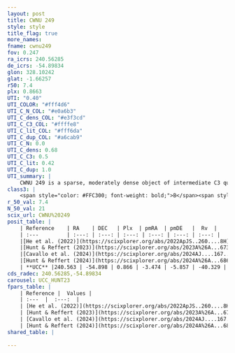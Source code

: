```yaml
---
layout: post
title: CWNU 249
style: style
title_flag: true
more_names: 
fname: cwnu249
fov: 0.247
ra_icrs: 240.56285
de_icrs: -54.89834
glon: 328.10242
glat: -1.66257
r50: 7.4
plx: 0.8663
UTI: "0.40"
UTI_COLOR: "#fff4d6"
UTI_C_N_COL: "#e0a6b3"
UTI_C_dens_COL: "#e3f3cd"
UTI_C_C3_COL: "#ffffe8"
UTI_C_lit_COL: "#fff6da"
UTI_C_dup_COL: "#a6cab9"
UTI_C_N: 0.0
UTI_C_dens: 0.68
UTI_C_C3: 0.5
UTI_C_lit: 0.42
UTI_C_dup: 1.0
UTI_summary: |
    CWNU 249 is a sparse, moderately dense object of intermediate C3 quality. It was recently reported in the literature.<br><br><span style="color: #99180f; font-weight: bold;">Warning: </span>contains less than 25 stars with <i>P>0.5</i> estimated.
class3: |
    <span style="color: #FFC300; font-weight: bold;">B</span><span style="color: #FFC300; font-weight: bold;">B</span>
r_50_val: 7.4
N_50_val: 21
scix_url: CWNU%20249
posit_table: |
    | Reference    | RA    | DEC   | Plx  | pmRA  | pmDE   |  Rv  |
    | :---         | :---: | :---: | :---: | :---: | :---: | :---: |
    |[He et al. (2022)](https://scixplorer.org/abs/2022ApJS..260....8H) | 240.654 | -54.898 | 0.88 | -3.51 | -5.72 | -- |
    |[Hunt & Reffert (2023)](https://scixplorer.org/abs/2023A%26A...673A.114H) | 240.566 | -54.873 | 0.845 | -3.485 | -5.903 | -38.864 |
    |[Cavallo et al. (2024)](https://scixplorer.org/abs/2024AJ....167...12C) | 240.6 | -54.915 | 0.847 | -- | -- | -- |
    |[Hunt & Reffert (2024)](https://scixplorer.org/abs/2024A%26A...686A..42H) | 240.566 | -54.873 | 0.845 | -3.485 | -5.903 | -38.864 |
    | **UCC** |240.563 | -54.898 | 0.866 | -3.474 | -5.857 | -40.329 | 
cds_radec: 240.56285,-54.89834
carousel: UCC_HUNT23
fpars_table: |
    | Reference |  Values |
    | :---  |  :---:  |
    | [He et al. (2022)](https://scixplorer.org/abs/2022ApJS..260....8H) | `AG=1.15, m-M=10.2, logAge=8.7, Z=0.02` |
    | [Hunt & Reffert (2023)](https://scixplorer.org/abs/2023A%26A...673A.114H) | `AV50=1.548, diffAV50=0.501, MOD50=10.232, logAge50=8.202` |
    | [Cavallo et al. (2024)](https://scixplorer.org/abs/2024AJ....167...12C) | `AV50=0.76, dMod50=10.36, logAge50=8.97, [Fe/H]50=0.01` |
    | [Hunt & Reffert (2024)](https://scixplorer.org/abs/2024A%26A...686A..42H) | `MassJ=140.242` |
shared_table: |
    
---
```

